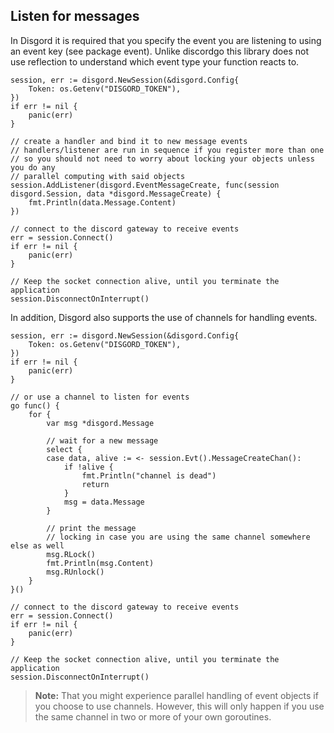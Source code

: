 ## Listen for messages

In Disgord it is required that you specify the event you are listening to using an event key (see package event). Unlike discordgo this library does not use reflection to understand which event type your function reacts to.
```GoLang
session, err := disgord.NewSession(&disgord.Config{
    Token: os.Getenv("DISGORD_TOKEN"),
})
if err != nil {
    panic(err)
}

// create a handler and bind it to new message events
// handlers/listener are run in sequence if you register more than one
// so you should not need to worry about locking your objects unless you do any
// parallel computing with said objects
session.AddListener(disgord.EventMessageCreate, func(session disgord.Session, data *disgord.MessageCreate) {
    fmt.Println(data.Message.Content)
})

// connect to the discord gateway to receive events
err = session.Connect()
if err != nil {
    panic(err)
}

// Keep the socket connection alive, until you terminate the application
session.DisconnectOnInterrupt()
```

In addition, Disgord also supports the use of channels for handling events.
```GoLang
session, err := disgord.NewSession(&disgord.Config{
    Token: os.Getenv("DISGORD_TOKEN"),
})
if err != nil {
    panic(err)
}

// or use a channel to listen for events
go func() {
    for {
        var msg *disgord.Message

        // wait for a new message
        select {
        case data, alive := <- session.Evt().MessageCreateChan():
            if !alive {
                fmt.Println("channel is dead")
                return
            }
            msg = data.Message
        }

        // print the message
        // locking in case you are using the same channel somewhere else as well
        msg.RLock()
        fmt.Println(msg.Content)
        msg.RUnlock()
    }
}()

// connect to the discord gateway to receive events
err = session.Connect()
if err != nil {
    panic(err)
}

// Keep the socket connection alive, until you terminate the application
session.DisconnectOnInterrupt()
```

> **Note:** That you might experience parallel handling of event objects if you choose to use channels. However, this will only happen if you use the same channel in two or more of your own goroutines.
